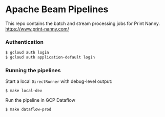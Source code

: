 # Apache Beam Pipelines

This repo contains the batch and stream processing jobs for Print Nanny. 
https://www.print-nanny.com/


### Authentication

```bash
$ gcloud auth login
$ gcloud auth application-default login
```

### Running the pipelines

Start a local `DirectRunner` with debug-level output:
```
$ make local-dev
```

Run the pipeline in GCP Dataflow
```
$ make dataflow-prod
```